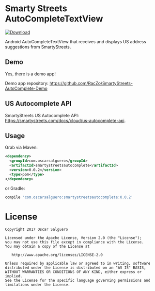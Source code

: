 # Smarty Streets AutoCompleteTextView

[ ![Download](https://api.bintray.com/packages/raczo/maven/smartystreetsautocomplete/images/download.svg?version=0.0.2) ](https://bintray.com/raczo/maven/smartystreetsautocomplete/0.0.2/link)

Android AutoCompleteTextView that receives and displays US address suggestions from SmartyStreets.


## Demo

Yes, there is a demo app!

Demo app repository: https://github.com/RacZo/SmartyStreets-AutoComplete-Demo


## US Autocomplete API

SmartyStreets US Autocomplete API: https://smartystreets.com/docs/cloud/us-autocomplete-api.


## Usage

Grab via Maven:

```xml
<dependency>
  <groupId>com.oscarsalguero</groupId>
  <artifactId>smartystreetsautocomplete</artifactId>
  <version>0.0.2</version>
  <type>pom</type>
</dependency>
```

or Gradle:

```groovy
compile 'com.oscarsalguero:smartystreetsautocomplete:0.0.2'
```

License
=======

    Copyright 2017 Oscar Salguero

    Licensed under the Apache License, Version 2.0 (the "License");
    you may not use this file except in compliance with the License.
    You may obtain a copy of the License at

       http://www.apache.org/licenses/LICENSE-2.0

    Unless required by applicable law or agreed to in writing, software
    distributed under the License is distributed on an "AS IS" BASIS,
    WITHOUT WARRANTIES OR CONDITIONS OF ANY KIND, either express or implied.
    See the License for the specific language governing permissions and
    limitations under the License.

